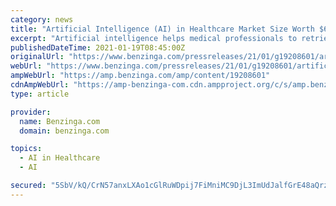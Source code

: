 ```yaml
---
category: news
title: "Artificial Intelligence (AI) in Healthcare Market Size Worth $61.59 Billion By 2027 | CAGR of 43.6% By Reports and Data"
excerpt: "Artificial intelligence helps medical professionals to retrieve information, interpret images, and plan therapy during medical procedures. It also eases the burden on healthcare workers."
publishedDateTime: 2021-01-19T08:45:00Z
originalUrl: "https://www.benzinga.com/pressreleases/21/01/g19208601/artificial-intelligence-ai-in-healthcare-market-size-worth-61-59-billion-by-2027-cagr-of-43-6-by-r"
webUrl: "https://www.benzinga.com/pressreleases/21/01/g19208601/artificial-intelligence-ai-in-healthcare-market-size-worth-61-59-billion-by-2027-cagr-of-43-6-by-r"
ampWebUrl: "https://amp.benzinga.com/amp/content/19208601"
cdnAmpWebUrl: "https://amp-benzinga-com.cdn.ampproject.org/c/s/amp.benzinga.com/amp/content/19208601"
type: article

provider:
  name: Benzinga.com
  domain: benzinga.com

topics:
  - AI in Healthcare
  - AI

secured: "5SbV/kQ/CrN57anxLXAo1cGlRuWDpij7FiMniMC9DjL3ImUdJalfGrE48aQrzVy/90V9ByXaOesY/ddfg8VMbUaUzUE709jEPtXMyKvkBCp31hx9PDfMYh23b3OAoan4Z6kKALkdwBGtEDWSNlhjFWdwcmxyXwdqSib2MCrGxoA88KUE/4OZXl2xEBqYHdh81VlOXzIr7VFORErTNr/gjp54IDoaGOdiXfDOl1kAQYSqdyqrnWh230RQ2AJPd4TE94TsD1aEdW6DwBrC7KDpi8dzVVQkbQu7y5L0ZvgrHZ3hE37mpT58Gr8iHU+saEoAfsY/vDnF8gS62yN/yBz+ynKje2QDXtBnyr9d47NxkCQ=;rccXBgIqku7v9+Aia60HZA=="
---
```


